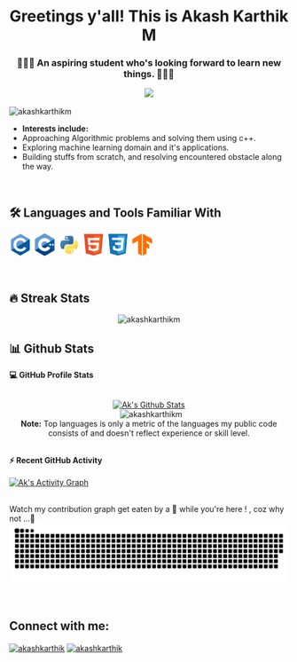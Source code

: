 
<h1 align="center">Greetings y'all! This is Akash Karthik M</h1>
<h3 align="center">👩🏾‍💻 An aspiring student who's looking forward to learn new things. 👩🏾‍💻</h3>

<p align="center">
  <a href="https://github.com/DenverCoder1/readme-typing-svg"><img src="https://readme-typing-svg.herokuapp.com?lines=Computer+Science+Student;Machine+Learning+Enthusiast&center=true&width=500&height=50"></a>
</p>



<p align="left"> <img src="https://komarev.com/ghpvc/?username=akashkarthikm&label=Profile%20views&color=0e75b6&style=for-the-badge" alt="akashkarthikm" /> </p>


-  **Interests include:**
-  Approaching Algorithmic problems and solving them using c++.
-  Exploring machine learning domain and it's applications.
-  Building stuffs from scratch, and resolving encountered obstacle along the way.
<!--
## :trophy: Git profile Trophies

<p align="center"> <a href="https://github.com/ryo-ma/github-profile-trophy"><img src="https://github-profile-trophy.vercel.app/?username=7oskaaa&layout=compact&theme=algolia" alt="akashkarthikm" /></a> </p>
-->
<br/>

## 🛠 Languages and Tools Familiar With 
<p align="left"><img src="https://raw.githubusercontent.com/devicons/devicon/master/icons/c/c-original.svg" alt="c" width="40" height="40"/> <img src="https://raw.githubusercontent.com/devicons/devicon/master/icons/cplusplus/cplusplus-original.svg" alt="cplusplus" width="40" height="40"/> <img src="https://raw.githubusercontent.com/devicons/devicon/master/icons/python/python-original.svg" alt="python" width="40" height="40"/> <img src="https://raw.githubusercontent.com/devicons/devicon/master/icons/html5/html5-original.svg" alt="html5" width="40" height="40"/> <img src="https://raw.githubusercontent.com/devicons/devicon/master/icons/css3/css3-original.svg" alt="html5" width="40" height="40"/> <img src="https://raw.githubusercontent.com/devicons/devicon/master/icons/tensorflow/tensorflow-original.svg" alt="html5" width="40" height="40"/></p>

</br>

## 🔥 Streak Stats
<p align="center"><img src="https://github-readme-streak-stats.herokuapp.com?user=akashkarthikm&theme=tokyonight_duo" alt="akashkarthikm" /></p>

## 📊 Github Stats
  <summary><b>💻 GitHub Profile Stats</b></summary>
  <br/>
  <p align="center">
    <a href="https://github.com/anuraghazra/github-readme-stats"><img alt="Ak's Github Stats" src="https://github-readme-stats.vercel.app/api?username=akashkarthikm&show_icons=true&count_private=true&theme=tokyonight" height="192px"/></a>
<br/>
  &nbsp;
	  <img src="https://github-readme-stats.vercel.app/api/top-langs?username=akashkarthikm&langs_count=10&show_icons=true&count_private=true&locale=en&layout=compact&theme=tokyonight" alt="akashkarthikm" height="192px"/>
  <br/>
  <b>Note:</b> Top languages is only a metric of the languages my public code consists of and doesn't reflect experience or skill level.
  </p>

</br>

  <summary><b>⚡ Recent GitHub Activity</b></summary>
  <br/>
   <a href="https://github.com/akashkarthikm"><img alt="Ak's Activity Graph" src="https://activity-graph.herokuapp.com/graph?username=akashkarthikm&custom_title=akashkarthikm's%20Contribution%20Graph&theme=react-dark" /></a>
  <br/>


<br/>


Watch my contribution graph get eaten by a 🐍  while you're here !  , coz why not ...🚶 
![snake gif](https://github.com/akashkarthikm/akashkarthikm/blob/output/github-contribution-grid-snake.svg)



<br/>

## Connect with me:  

<p align="left"> 
<a href="https://linkedin.com/in/akashkarthik" target="blank"><img align="center" src="https://raw.githubusercontent.com/rahuldkjain/github-profile-readme-generator/master/src/images/icons/Social/linked-in-alt.svg" alt="akashkarthik" height="30" width="40" /></a> 
<!--<a href="https://leetcode.com/akashkarthik/" target="blank"><img align="center" src="https://github.com/rahuldkjain/github-profile-readme-generator/blob/master/src/images/icons/Social/leet-code.svg" alt="akashkarthik" height="30" width="40" /></a> -->
<a href="https://www.instagram.com/karthik.ig/" target="blank"><img align="center" src="https://github.com/rahuldkjain/github-profile-readme-generator/blob/master/src/images/icons/Social/instagram.svg" alt="akashkarthik" height="30" width="40" /></a>
</p>


